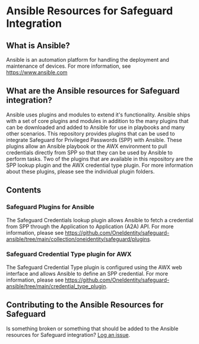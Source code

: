 # Ansible Resources for Safeguard Integration

## What is Ansible?

Ansible is an automation platform for handling the deployment and maintenance of devices. For more information, see <https://www.ansible.com>

## What are the Ansible resources for Safeguard integration?

Ansible uses plugins and modules to extend it's functionality. Ansible ships with a set of core plugins and modules in addition to the many plugins that can be downloaded and added to Ansible for use in playbooks and many other scenarios. This repository provides plugins that can be used to integrate Safeguard for Privileged Passwords (SPP) with Ansible. These plugins allow an Ansible playbook or the AWX environment to pull credentials directly from SPP so that they can be used by Ansible to perform tasks. Two of the plugins that are available in this repository are the SPP lookup plugin and the AWX credential type plugin. For more information about these plugins, please see the individual plugin folders.

## Contents

### Safeguard Plugins for Ansible

The Safeguard Credentials lookup plugin allows Ansible to fetch a credential from SPP through the Application to Application (A2A) API. For more information, please see <https://github.com/OneIdentity/safeguard-ansible/tree/main/collection/oneidentity/safeguard/plugins>.

### Safeguard Credential Type plugin for AWX

The Safeguard Credential Type plugin is configured using the AWX web interface and allows Ansible to define an SPP credential. For more information, please see <https://github.com/OneIdentity/safeguard-ansible/tree/main/credential_type_plugin>.

## Contributing to the Ansible Resources for Safeguard

Is something broken or something that should be added to the Ansible resources for Safeguard integration? [Log an issue](https://github.com/OneIdentity/safeguard-ansible/issues).
